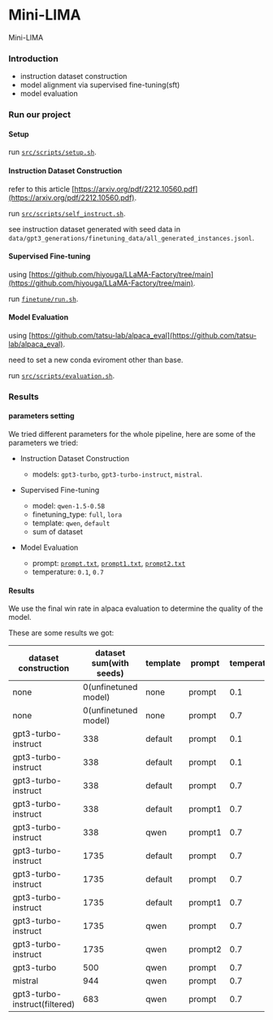# Mini-LIMA
Mini-LIMA

### Introduction

- instruction dataset construction
- model alignment via supervised fine-tuning(sft)
- model evaluation

### Run our project

#### Setup

run [`src/scripts/setup.sh`](./src/scripts/setup.sh).

#### Instruction Dataset Construction

refer to this article [https://arxiv.org/pdf/2212.10560.pdf](https://arxiv.org/pdf/2212.10560.pdf).

run [`src/scripts/self_instruct.sh`](./src/scripts/self_instruct.sh).

see instruction dataset generated with seed data in `data/gpt3_generations/finetuning_data/all_generated_instances.jsonl`.

#### Supervised Fine-tuning

using [https://github.com/hiyouga/LLaMA-Factory/tree/main](https://github.com/hiyouga/LLaMA-Factory/tree/main).

run [`finetune/run.sh`](./finetune/run.sh).

#### Model Evaluation

using [https://github.com/tatsu-lab/alpaca_eval](https://github.com/tatsu-lab/alpaca_eval).

need to set a new conda eviroment other than base.

run [`src/scripts/evaluation.sh`](./src/scripts/evaluation.sh).

### Results

#### parameters setting

We tried different parameters for the whole pipeline, here are some of the parameters we tried:

- Instruction Dataset Construction
    - models: `gpt3-turbo`, `gpt3-turbo-instruct`, `mistral`.    

- Supervised Fine-tuning
    - model: `qwen-1.5-0.5B`
    - finetuning_type: `full`, `lora`
    - template: `qwen`, `default`
    - sum of dataset

- Model Evaluation
    - prompt: [`prompt.txt`](./mini_lima/prompt.txt), [`prompt1.txt`](./mini_lima/prompt1.txt), [`prompt2.txt`](./mini_lima/prompt2.txt)
    - temperature: `0.1`, `0.7`

#### Results

We use the final win rate in alpaca evaluation to determine the quality of the model.

These are some results we got:

| dataset construction          | dataset sum(with seeds) | template | prompt  | temperature | model outputs                                                | win rate                                                     |
| ----------------------------- | ----------------------- | -------- | ------- | ----------- | ------------------------------------------------------------ | ------------------------------------------------------------ |
| none                          | 0(unfinetuned model)    | none     | prompt  | 0.1         | [see](./finalresults/unftn_results-tmp=0.1/results/mini_lima/model_outputs.json) | [6.42](./finalresults/unftn_results-tmp=0.1/results/mini_lima/chatgpt/leaderboard.csv) |
| none                          | 0(unfinetuned model)    | none     | prompt  | 0.7         | [see](./finalresults/unftn_results/results/mini_lima/model_outputs.json) | [16.99](./finalresults/unftn_results/results/mini_lima/chatgpt/leaderboard.csv) |
| gpt3-turbo-instruct           | 338                     | default  | prompt  | 0.1         | [see](./finalresults/338-default-prompt-results1/mini_lima/model_outputs.json) | [29.31](./finalresults/338-default-prompt-results1/mini_lima/chatgpt/leaderboard.csv) |
| gpt3-turbo-instruct           | 338                     | default  | prompt  | 0.1         | [see](./finalresults/338-default-prompt-results2/mini_lima/model_outputs.json) | [13.74](./finalresults/338-default-prompt-results2/mini_lima/chatgpt/leaderboard.csv) |
| gpt3-turbo-instruct           | 338                     | default  | prompt  | 0.7         | [see](./finalresults/338-default-prompt-results3/mini_lima/model_outputs.json) | [17.87](./finalresults/338-default-prompt-results3/mini_lima/chatgpt/leaderboard.csv) |
| gpt3-turbo-instruct           | 338                     | default  | prompt1 | 0.7         | [see](./finalresults/338-default-prompt1-results/mini_lima/model_outputs.json) | [9.16](./finalresults/338-default-prompt1-results/mini_lima/chatgpt/leaderboard.csv) |
| gpt3-turbo-instruct           | 338                     | qwen     | prompt1 | 0.7         | [see](./finalresults/338-qwen-prompt1-results/mini_lima/model_outputs.json) | [9.28](./finalresults/338-qwen-prompt1-results/mini_lima/chatgpt/leaderboard.csv) |
| gpt3-turbo-instruct           | 1735                    | default  | prompt  | 0.7         | [see](./finalresults/1735-default-prompt-results1/mini_lima/model_outputs.json) | [10.86](./finalresults/1735-default-prompt-results1/mini_lima/chatgpt/leaderboard.csv) |
| gpt3-turbo-instruct           | 1735                    | default  | prompt  | 0.7         | [see](./finalresults/1735-default-prompt-results2/mini_lima/model_outputs.json) | [11.22](./finalresults/1735-default-prompt-results2/mini_lima/chatgpt/leaderboard.csv) |
| gpt3-turbo-instruct           | 1735                    | default  | prompt1 | 0.7         | [see](./finalresults/1735-default-prompt1-results/mini_lima/model_outputs.json) | [4.60](./finalresults/1735-default-prompt1-results/mini_lima/chatgpt/leaderboard.csv) |
| gpt3-turbo-instruct           | 1735                    | qwen     | prompt  | 0.7         | [see](./finalresults/1735-qwen-prompt-results/mini_lima/model_outputs.json) | [11.42](./finalresults/1735-qwen-prompt-results/mini_lima/chatgpt/leaderboard.csv) |
| gpt3-turbo-instruct           | 1735                    | qwen     | prompt2 | 0.7         | [see](./finalresults/1735-qwen-prompt2-results/mini_lima/model_outputs.json) | [8.75](./finalresults/1735-qwen-prompt2-results/mini_lima/chatgpt/leaderboard.csv) |
| gpt3-turbo                    | 500                     | qwen     | prompt  | 0.7         | [see](./finalresults/500(chat)-qwen-prompt-results/results/mini_lima/model_outputs.json) | [9.09](./finalresults/500(chat)-qwen-prompt-results/results/mini_lima/chatgpt/leaderboard.csv) |
| mistral                       | 944                     | qwen     | prompt  | 0.7         | [see](./finalresults/944(mistral)-qwen-prompt-results/mini_lima/model_outputs.json) | [8.82](./finalresults/944(mistral)-qwen-prompt-results/mini_lima/chatgpt/leaderboard.csv) |
| gpt3-turbo-instruct(filtered) | 683                     | qwen     | prompt  | 0.7         | [see](./finalresults/filtered-qwen-prompt-results/mini_lima/model_outputs.json) | [8.81](./finalresults/filtered-qwen-prompt-results/mini_lima/chatgpt/leaderboard.csv) |

